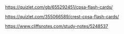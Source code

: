https://quizlet.com/gb/655292451/cpsa-flash-cards/

https://quizlet.com/355066589/crest-cpsa-flash-cards/

https://www.cliffsnotes.com/study-notes/5248537
